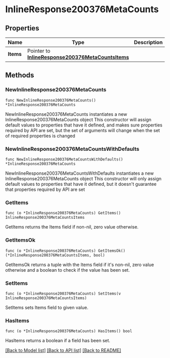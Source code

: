# InlineResponse200376MetaCounts

## Properties

Name | Type | Description | Notes
------------ | ------------- | ------------- | -------------
**Items** | Pointer to [**InlineResponse200376MetaCountsItems**](InlineResponse200376MetaCountsItems.md) |  | [optional] 

## Methods

### NewInlineResponse200376MetaCounts

`func NewInlineResponse200376MetaCounts() *InlineResponse200376MetaCounts`

NewInlineResponse200376MetaCounts instantiates a new InlineResponse200376MetaCounts object
This constructor will assign default values to properties that have it defined,
and makes sure properties required by API are set, but the set of arguments
will change when the set of required properties is changed

### NewInlineResponse200376MetaCountsWithDefaults

`func NewInlineResponse200376MetaCountsWithDefaults() *InlineResponse200376MetaCounts`

NewInlineResponse200376MetaCountsWithDefaults instantiates a new InlineResponse200376MetaCounts object
This constructor will only assign default values to properties that have it defined,
but it doesn't guarantee that properties required by API are set

### GetItems

`func (o *InlineResponse200376MetaCounts) GetItems() InlineResponse200376MetaCountsItems`

GetItems returns the Items field if non-nil, zero value otherwise.

### GetItemsOk

`func (o *InlineResponse200376MetaCounts) GetItemsOk() (*InlineResponse200376MetaCountsItems, bool)`

GetItemsOk returns a tuple with the Items field if it's non-nil, zero value otherwise
and a boolean to check if the value has been set.

### SetItems

`func (o *InlineResponse200376MetaCounts) SetItems(v InlineResponse200376MetaCountsItems)`

SetItems sets Items field to given value.

### HasItems

`func (o *InlineResponse200376MetaCounts) HasItems() bool`

HasItems returns a boolean if a field has been set.


[[Back to Model list]](../README.md#documentation-for-models) [[Back to API list]](../README.md#documentation-for-api-endpoints) [[Back to README]](../README.md)


